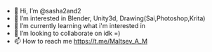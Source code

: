 - 👋 Hi, I’m @sasha2and2
- 👀 I’m interested in Blender, Unity3d, Drawing(Sai,Photoshop,Krita)
- 🌱 I’m currently learning what i'm interested in
- 💞️ I’m looking to collaborate on idk =)
- 📫 How to reach me https://t.me/Maltsev_A_M

<!---
sasha2and2/sasha2and2 is a ✨ special ✨ repository because its `README.md` (this file) appears on your GitHub profile.
You can click the Preview link to take a look at your changes.
--->
